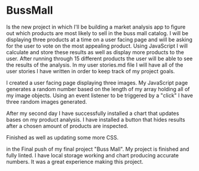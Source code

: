 # BussMall
Is  the new project in which I'll be building a market analysis app to figure out which products are most likely to sell in the buss mall catalog. I will be displaying three products at a time on a user facing page and will be asking for the user to vote on the most appealing product. Using JavaScript I will calculate and store these results as well as display more products to the user. After running through 15 different products the user will be able to see the results of the analysis. In my user stories.md file I will have all of the user stories I have written in order to keep track of my project goals.

I created a user facing page displaying three images. My JavaScript page generates a random number based on the length of my array holding all of my image objects. Using an event listener to be triggered by a "click" I have three random images generated.

After my second day I have successfully installed a chart that updates bases on my product analysis. I have installed a button that hides results after a chosen amount of products are inspected.

Finished as well as updating some more CSS. 


in the Final push of my final project "Buss Mall". My project is finished and fully linted. I have local storage working and chart producing accurate numbers. It was a great experience making this project.